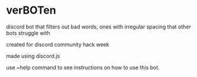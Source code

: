 # verBOTen
discord bot that filters out bad words, ones with irregular spacing that other bots struggle with

created for discord community hack week 


made using discord.js

use ~help command to see instructions on how to use this bot. 
